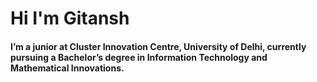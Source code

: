 # Hi I'm Gitansh
#### I’m a junior at Cluster Innovation Centre, University of Delhi, currently pursuing a Bachelor’s degree in Information Technology and Mathematical Innovations.

 
<!-- <a href="https://www.linkedin.com/in/gitanshwadhwa/">
  <img align="left" alt="Gitansh's Linkdein" width="22px" src="https://cdn.jsdelivr.net/npm/simple-icons@v3/icons/linkedin.svg" />
</a>
<a href="https://github.com/gitanshwadhwa28">
  <img align="left" alt="Gitansh's Github" width="22px" src="https://cdn.jsdelivr.net/npm/simple-icons@v3/icons/github.svg" />
</br> -->

<!-- ### Languages and Tools:  

<code><img height="25" src="https://raw.githubusercontent.com/github/explore/80688e429a7d4ef2fca1e82350fe8e3517d3494d/topics/android/android.png"></code>
<code><img height="25" src="https://raw.githubusercontent.com/github/explore/80688e429a7d4ef2fca1e82350fe8e3517d3494d/topics/cpp/cpp.png"></code>
<code><img height="25" src="https://raw.githubusercontent.com/github/explore/80688e429a7d4ef2fca1e82350fe8e3517d3494d/topics/python/python.png"></code>
<code><img height="25" src="https://raw.githubusercontent.com/github/explore/80688e429a7d4ef2fca1e82350fe8e3517d3494d/topics/javascript/javascript.png"></code>
<code><img height="25" src="https://raw.githubusercontent.com/github/explore/80688e429a7d4ef2fca1e82350fe8e3517d3494d/topics/nodejs/nodejs.png"></code>
<code><img height="25" src="https://raw.githubusercontent.com/github/explore/80688e429a7d4ef2fca1e82350fe8e3517d3494d/topics/mysql/mysql.png"></code>
<code><img height="25" src="https://raw.githubusercontent.com/github/explore/80688e429a7d4ef2fca1e82350fe8e3517d3494d/topics/git/git.png"></code>
<code><img height="25" src="https://raw.githubusercontent.com/github/explore/80688e429a7d4ef2fca1e82350fe8e3517d3494d/topics/terminal/terminal.png"></code>
<code><img height="25" src="https://raw.githubusercontent.com/github/explore/80688e429a7d4ef2fca1e82350fe8e3517d3494d/topics/django/django.png"></code>
 -->

<!-- <a href="https://github.com/gitanshwadhwa28">
  <img align="center" src="https://github-readme-stats.vercel.app/api/top-langs/?username=gitanshwadhwa28&theme=tokyonight&hide_border=true" />
</a> -->
<!-- <a href="https://github.com/gitanshwadhwa28">
 <img align="center" src="https://github-readme-stats.vercel.app/api?username=gitanshwadhwa28&show_icons=true&theme=tokyonight&hide_border=true" alt="Gitansh's github stats"/>
</a> -->



